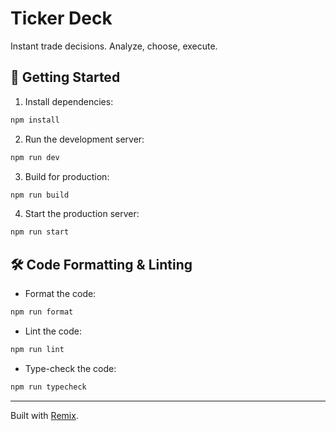 # Ticker Deck


Instant trade decisions. Analyze, choose, execute.


## 🚀 Getting Started

1. Install dependencies:

```bash
npm install
```

2. Run the development server:

```bash
npm run dev
```

3. Build for production:

```bash
npm run build
```

4. Start the production server:

```bash
npm run start
```

## 🛠️ Code Formatting & Linting

- Format the code:

```bash
npm run format
```

- Lint the code:

```bash
npm run lint
```

- Type-check the code:

```bash
npm run typecheck
```

---

Built with [Remix](https://remix.run/).

